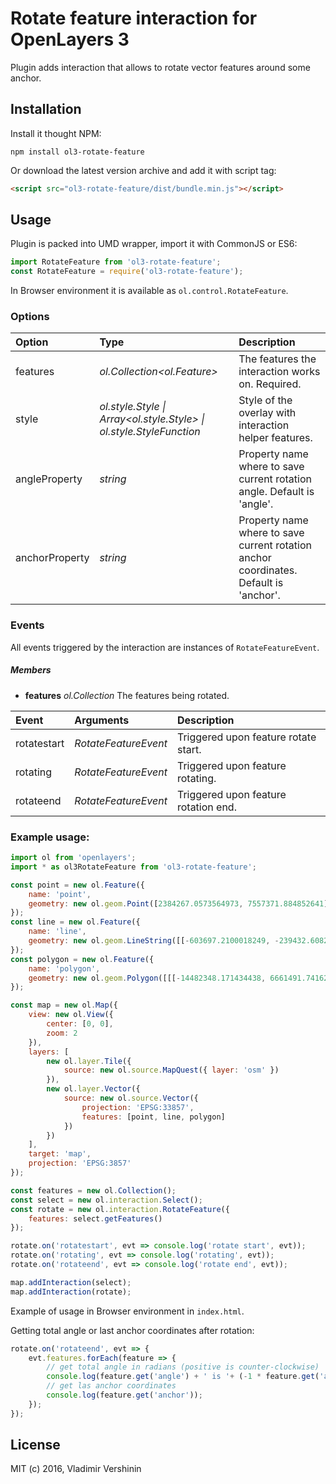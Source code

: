 # Rotate feature interaction for OpenLayers 3

Plugin adds interaction that allows to rotate vector features around some anchor.

## Installation

Install it thought NPM:

```shell
npm install ol3-rotate-feature
```

Or download the latest version archive and add it with script tag:

```html
<script src="ol3-rotate-feature/dist/bundle.min.js"></script>
```

## Usage

Plugin is packed into UMD wrapper, import it with CommonJS or ES6:
                                 
```js
import RotateFeature from 'ol3-rotate-feature';
const RotateFeature = require('ol3-rotate-feature');
```

In Browser environment it is available as `ol.control.RotateFeature`.

### Options

| Option         | Type                                                                        | Description                                                                            |
|:---------------|:----------------------------------------------------------------------------|:---------------------------------------------------------------------------------------|
| features       | _ol.Collection<ol.Feature>_                                                 | The features the interaction works on. Required.                                       |
| style          | _ol.style.Style &#124; Array<ol.style.Style> &#124; ol.style.StyleFunction_ | Style of the overlay with interaction helper features.                                 |
| angleProperty  | _string_                                                                    | Property name where to save current rotation angle. Default is  'angle'.               |
| anchorProperty | _string_                                                                    | Property name where to save current rotation anchor coordinates. Default is  'anchor'. |

### Events

All events triggered by the interaction are instances of `RotateFeatureEvent`.

##### Members

- **features**    _ol.Collection_     The features being rotated.

| Event       | Arguments            | Description                          |
|:------------|:---------------------|:-------------------------------------|
| rotatestart | _RotateFeatureEvent_ | Triggered upon feature rotate start. |
| rotating    | _RotateFeatureEvent_ | Triggered upon feature rotating.     |
| rotateend   | _RotateFeatureEvent_ | Triggered upon feature rotation end. |

### Example usage:

```js
import ol from 'openlayers';
import * as ol3RotateFeature from 'ol3-rotate-feature';

const point = new ol.Feature({
    name: 'point',
    geometry: new ol.geom.Point([2384267.0573564973, 7557371.884852641])
});
const line = new ol.Feature({
    name: 'line',
    geometry: new ol.geom.LineString([[-603697.2100018249, -239432.60826165066], [4190433.20404443, 2930563.8287811787]])
});
const polygon = new ol.Feature({
    name: 'polygon',
    geometry: new ol.geom.Polygon([[[-14482348.171434438, 6661491.741627443], [-9541458.663080638, 6221214.458704827], [-11473786.738129886, 3300708.4819848104], [-14482348.171434438, 6661491.741627443]]])
});

const map = new ol.Map({
    view: new ol.View({
        center: [0, 0],
        zoom: 2
    }),
    layers: [
        new ol.layer.Tile({
            source: new ol.source.MapQuest({ layer: 'osm' })
        }),
        new ol.layer.Vector({
            source: new ol.source.Vector({
                projection: 'EPSG:33857',
                features: [point, line, polygon]
            })
        })
    ],
    target: 'map',
    projection: 'EPSG:3857'
});

const features = new ol.Collection();
const select = new ol.interaction.Select();
const rotate = new ol.interaction.RotateFeature({
    features: select.getFeatures()
});

rotate.on('rotatestart', evt => console.log('rotate start', evt));
rotate.on('rotating', evt => console.log('rotating', evt));
rotate.on('rotateend', evt => console.log('rotate end', evt));

map.addInteraction(select);
map.addInteraction(rotate);
```

Example of usage in Browser environment in `index.html`.

Getting total angle or last anchor coordinates after rotation:

```js
rotate.on('rotateend', evt => {
    evt.features.forEach(feature => {
        // get total angle in radians (positive is counter-clockwise)
        console.log(feature.get('angle') + ' is '+ (-1 * feature.get('angle') * 180 / Math.PI ) + '°');
        // get las anchor coordinates
        console.log(feature.get('anchor'));
    });
});
```

## License

MIT (c) 2016, Vladimir Vershinin
